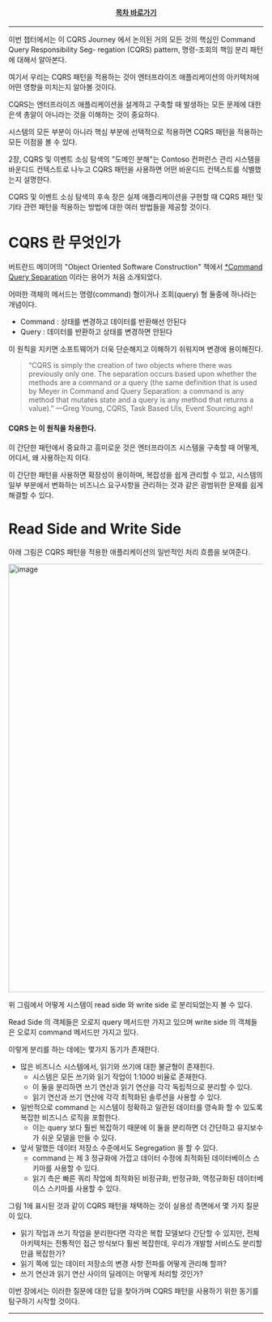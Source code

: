 <div align="center">

#### [목차 바로가기](https://github.com/dhslrl321/cqrs-journey-guide-korean/blob/master/Table%20of%20Contents.md)

</div>

---

이번 챕터에서는 이 CQRS Journey 에서 논의된 거의 모든 것의 핵심인 Command Query Responsibility Seg- regation (CQRS) pattern, 명령-조회의 책임 분리 패턴에 대해서 알아본다.

여기서 우리는 CQRS 패턴을 적용하는 것이 엔터프라이즈 애플리케이션의 아키텍처에 어떤 영향을 미치는지 알아볼 것이다.

CQRS는 엔터프라이즈 애플리케이션을 설계하고 구축할 때 발생하는 모든 문제에 대한 은색 총알이 아니라는 것을 이해하는 것이 중요하다.

시스템의 모든 부분이 아니라 핵심 부분에 선택적으로 적용하면 CQRS 패턴을 적용하는 모든 이점을 볼 수 있다.

2장, CQRS 및 이벤트 소싱 탐색의 "도메인 분해"는 Contoso 컨퍼런스 관리 시스템을 바운디드 컨텍스트로 나누고 CQRS 패턴을 사용하면 어떤 바운디드 컨텍스트를 식별했는지 설명한다.

CQRS 및 이벤트 소싱 탐색의 후속 장은 실제 애플리케이션을 구현할 때 CQRS 패턴 및 기타 관련 패턴을 적용하는 방법에 대한 여러 방법들을 제공할 것이다.

# CQRS 란 무엇인가

버트란드 메이어의 "Object Oriented Software Construction" 책에서 [\*Command Query Separation](https://github.com/dhslrl321/cqrs-journey-guide-korean/blob/master/terms/Command%20and%20Query%20Separation.md) 이라는 용어가 처음 소개되었다.

어떠한 객체의 메서드는 명령(command) 형이거나 조회(query) 형 둘중에 하나라는 개념이다.

- Command : 상태를 변경하고 데이터를 반환해선 안된다
- Query : 데이터를 반환하고 상태를 변경하면 안된다

이 원칙을 지키면 소프트웨어가 더욱 단순해지고 이해하기 쉬워지며 변경에 용이해진다.

> “CQRS is simply the creation of two objects where there was previously only one. The separation occurs based upon whether the methods are a command or a query (the same definition that is used by Meyer in Command and Query Separation: a command is any method that mutates state and a query is any method that returns a value).” —Greg Young, CQRS, Task Based UIs, Event Sourcing agh!

#### CQRS 는 이 원칙을 차용한다.

이 간단한 패턴에서 중요하고 흥미로운 것은 엔터프라이즈 시스템을 구축할 때 어떻게, 어디서, 왜 사용하는지 이다.

이 간단한 패턴을 사용하면 확장성이 용이하며, 복잡성을 쉽게 관리할 수 있고, 시스템의 일부 부분에서 변화하는 비즈니스 요구사항을 관리하는 것과 같은 광범위한 문제를 쉽게 해결할 수 있다.

# Read Side and Write Side

아래 그림은 CQRS 패턴을 적용한 애플리케이션의 일반적인 처리 흐름을 보여준다.

<img width="844" alt="image" src="https://user-images.githubusercontent.com/48385288/187067484-127d0efd-d0f5-46ae-90a1-b408722632c6.png">

위 그림에서 어떻게 시스템이 read side 와 write side 로 분리되었는지 볼 수 있다.

Read Side 의 객체들은 오로지 query 메서드만 가지고 있으며 write side 의 객체들은 오로지 command 메서드만 가지고 있다.

이렇게 분리를 하는 데에는 몇가지 동기가 존재한다.

- 많은 비즈니스 시스템에서, 읽기와 쓰기에 대한 불균형이 존재힌다.
  - 시스템은 모든 쓰기와 읽기 작업이 1:1000 비율로 존재한다.
  - 이 둘을 분리하면 쓰기 연산과 읽기 연산을 각각 독립적으로 분리할 수 있다.
  - 읽기 연산과 쓰기 연산에 각각 최적화된 솔루션을 사용할 수 있다.
- 일반적으로 command 는 시스템이 정확하고 일관된 데이터를 영속화 할 수 있도록 복잡한 비즈니스 로직을 포함한다.
  - 이는 query 보다 훨씬 복잡하기 때문에 이 둘을 분리하면 더 간단하고 유지보수가 쉬운 모델을 만들 수 있다.
- 앞서 말했든 데이터 저장소 수준에서도 Segregation 을 할 수 있다.
  - command 는 제 3 정규화에 가깝고 데이터 수정에 최적화된 데이터베이스 스키마를 사용할 수 있다.
  - 읽기 측은 빠른 쿼리 작업에 최적화된 비정규화, 반정규화, 역정규화된 데이터베이스 스키마를 사용할 수 있다.

그림 1에 표시된 것과 같이 CQRS 패턴을 채택하는 것이 실용성 측면에서 몇 가지 질문이 있다.

- 읽기 작업과 쓰기 작업을 분리한다면 각각은 복합 모델보다 간단할 수 있지만, 전체 아키텍처는 전통적인 접근 방식보다 훨씬 복잡한데, 우리가 개발할 서비스도 분리할 만큼 복잡한가?
- 읽기 쪽에 있는 데이터 저장소의 변경 사항 전파를 어떻게 관리해 할까?
- 쓰기 연산과 읽기 연산 사이의 딜레이는 어떻게 처리할 것인가?

이번 장에서는 이러한 질문에 대한 답을 찾아가며 CQRS 패턴을 사용하기 위한 동기를 탐구하기 시작할 것이다.

---
